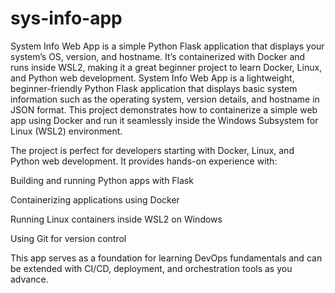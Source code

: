 # sys-info-app
System Info Web App is a simple Python Flask application that displays your system’s OS, version, and hostname. It’s containerized with Docker and runs inside WSL2, making it a great beginner project to learn Docker, Linux, and Python web development.
System Info Web App is a lightweight, beginner-friendly Python Flask application that displays basic system information such as the operating system, version details, and hostname in JSON format. This project demonstrates how to containerize a simple web app using Docker and run it seamlessly inside the Windows Subsystem for Linux (WSL2) environment.

The project is perfect for developers starting with Docker, Linux, and Python web development. It provides hands-on experience with:

Building and running Python apps with Flask

Containerizing applications using Docker

Running Linux containers inside WSL2 on Windows

Using Git for version control

This app serves as a foundation for learning DevOps fundamentals and can be extended with CI/CD, deployment, and orchestration tools as you advance.
